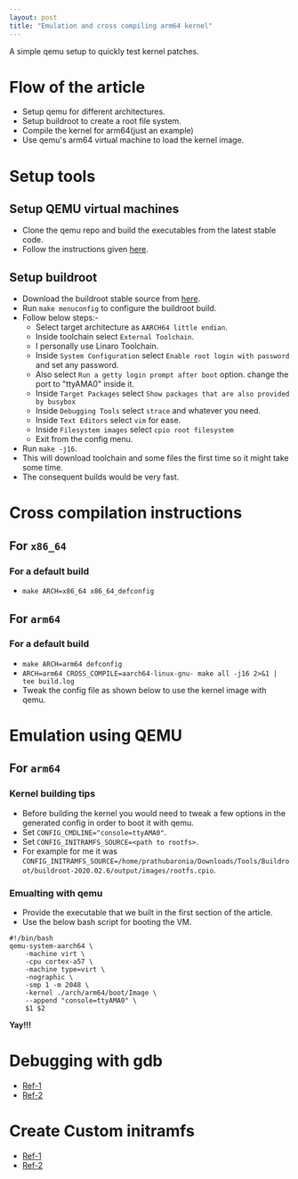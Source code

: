 ```yaml
---
layout: post
title: "Emulation and cross compiling arm64 kernel"
---
```


A simple qemu setup to quickly test kernel patches.

# Flow of the article

- Setup qemu for different architectures.
- Setup buildroot to create a root file system.
- Compile the kernel for arm64(just an example)
- Use qemu's arm64 virtual machine to load the kernel image.

# Setup tools

## Setup QEMU virtual machines

- Clone the qemu repo and build the executables from the latest stable code.
- Follow the instructions given [here](https://www.qemu.org/download/#source).

## Setup buildroot

- Download the buildroot stable source from [here](https://buildroot.org/download.html). 
- Run `make menuconfig` to configure the buildroot build.
- Follow below steps:-
	- Select target architecture as `AARCH64 little endian`.
	- Inside toolchain select `External Toolchain`.
	- I personally use Linaro Toolchain.
	- Inside `System Configuration` select `Enable root login with
	  password` and set any password.
	- Also select `Run a getty login prompt after boot` option. change the port to "ttyAMA0" inside it.
	- Inside `Target Packages` select `Show packages that are also provided
	  by busybox`
	- Inside `Debugging Tools` select `strace` and whatever you need.
	- Inside `Text Editors` select `vim` for ease.
	- Inside `Filesystem images` select `cpio root filesystem`
	- Exit from the config menu.
- Run `make -j16`.
- This will download toolchain and some files the first time so it might take
  some time.
- The consequent builds would be very fast.

# Cross compilation instructions

## For `x86_64`

### For a default build

- `make ARCH=x86_64 x86_64_defconfig`

## For `arm64`

### For a default build

- `make ARCH=arm64 defconfig`
- `ARCH=arm64 CROSS_COMPILE=aarch64-linux-gnu- make all -j16 2>&1 | tee
  build.log`
- Tweak the config file as shown below to use the kernel image with qemu.

# Emulation using QEMU

## For `arm64`

### Kernel building tips

- Before building the kernel you would need to tweak a few options in the
  generated config in order to boot it with qemu.
- Set `CONFIG_CMDLINE="console=ttyAMA0"`.
- Set `CONFIG_INITRAMFS_SOURCE=<path to rootfs>`.
- For example for me it was `CONFIG_INITRAMFS_SOURCE=/home/prathubaronia/Downloads/Tools/Buildroot/buildroot-2020.02.6/output/images/rootfs.cpio`.

### Emualting with qemu

- Provide the executable that we built in the first section of the article.
- Use the below bash script for booting the VM.

```
#!/bin/bash
qemu-system-aarch64 \
	-machine virt \
	-cpu cortex-a57 \
	-machine type=virt \
	-nographic \
	-smp 1 -m 2048 \
	-kernel ./arch/arm64/boot/Image \
	--append "console=ttyAMA0" \
	$1 $2
```

**Yay!!!**

# Debugging with gdb

- [Ref-1](https://www.youtube.com/watch?v=swniLhXg-3U&list=PLbv5B7I2l-j4Gj21_h_oh7sSFCYEvPU_m&index=2)
- [Ref-2](http://nickdesaulniers.github.io/blog/2018/10/24/booting-a-custom-linux-kernel-in-qemu-and-debugging-it-with-gdb/)

# Create Custom initramfs

- [Ref-1](https://balau82.wordpress.com/2012/03/31/compile-linux-kernel-3-2-for-arm-and-emulate-with-qemu/)
- [Ref-2](https://gist.github.com/chrisdone/02e165a0004be33734ac2334f215380e)
